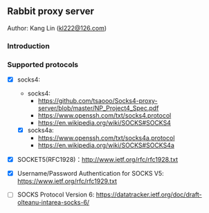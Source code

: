 ## Rabbit proxy server

Author: Kang Lin (kl222@126.com)

### Introduction

### Supported protocols

- [x] socks4: 
  + socks4:
    - https://github.com/tsaooo/Socks4-proxy-server/blob/master/NP_Project4_Spec.pdf
    - https://www.openssh.com/txt/socks4.protocol
    - https://en.wikipedia.org/wiki/SOCKS#SOCKS4
  + [x] socks4a:
    - https://www.openssh.com/txt/socks4a.protocol
    - https://en.wikipedia.org/wiki/SOCKS#SOCKS4a
- [x] SOCKET5(RFC1928)：http://www.ietf.org/rfc/rfc1928.txt
- [x] Username/Password Authentication for SOCKS V5: https://www.ietf.org/rfc/rfc1929.txt
- [ ] SOCKS Protocol Version 6: https://datatracker.ietf.org/doc/draft-olteanu-intarea-socks-6/

